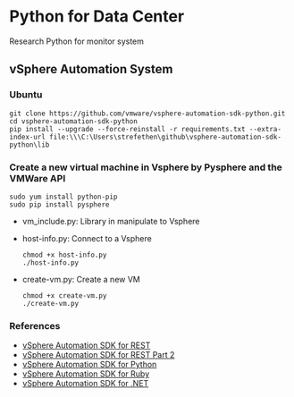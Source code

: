 # Python for Data Center
Research Python for monitor system

## vSphere Automation System
### Ubuntu

```
git clone https://github.com/vmware/vsphere-automation-sdk-python.git
cd vsphere-automation-sdk-python
pip install --upgrade --force-reinstall -r requirements.txt --extra-index-url file:\\\C:\Users\strefethen\github\vsphere-automation-sdk-python\lib
```
### Create a new virtual machine in Vsphere by Pysphere and the VMWare API
```
sudo yum install python-pip
sudo pip install pysphere
```
+ vm_include.py: Library in manipulate to Vsphere 
+ host-info.py: Connect to a Vsphere 
  ```
  chmod +x host-info.py
  ./host-info.py
  ```
+ create-vm.py: Create a new VM
  
  ```
  chmod +x create-vm.py
  ./create-vm.py
  ```
### References 
+ [vSphere Automation SDK for REST](https://blogs.vmware.com/code/2017/02/02/getting-started-vsphere-automation-sdk-rest/)
+ [vSphere Automation SDK for REST Part 2](https://blogs.vmware.com/code/2017/02/15/getting-started-vsphere-automation-sdk-rest-p2/)
+ [vSphere Automation SDK for Python](https://blogs.vmware.com/code/2017/04/11/get-started-vsphere-automation-sdk-for-python/)
+ [vSphere Automation SDK for Ruby](https://blogs.vmware.com/code/2017/08/17/get-started-vsphere-automation-sdk-for-ruby/)
+ [vSphere Automation SDK for .NET](https://blogs.vmware.com/code/2018/03/05/getting-started-vsphere-automation-sdk-net/)
